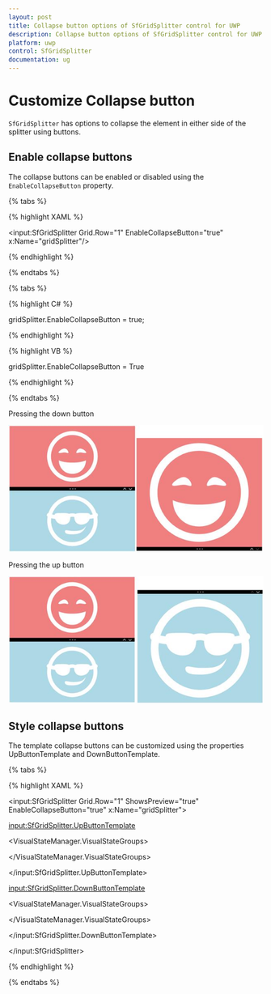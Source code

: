 ```yaml
---
layout: post
title: Collapse button options of SfGridSplitter control for UWP
description: Collapse button options of SfGridSplitter control for UWP
platform: uwp
control: SfGridSplitter
documentation: ug
---
```


# Customize Collapse button

`SfGridSplitter` has options to collapse the element in either side of the splitter using buttons.

## Enable collapse buttons

The collapse buttons can be enabled or disabled using the `EnableCollapseButton` property.

{% tabs %}

{% highlight XAML %}

<input:SfGridSplitter Grid.Row="1" EnableCollapseButton="true" x:Name="gridSplitter"/>

{% endhighlight %}

{% endtabs %}

{% tabs %}

{% highlight C# %}

gridSplitter.EnableCollapseButton = true;            

{% endhighlight %}

{% highlight VB %}

gridSplitter.EnableCollapseButton = True        

{% endhighlight %}

{% endtabs %}

Pressing the down button

![](Collapse-button-options-images/Collapse-button-options-img1.jpeg)

Pressing the up button

![](Collapse-button-options-images/Collapse-button-options-img2.jpeg)

## Style collapse buttons

The template collapse buttons can be customized using the properties UpButtonTemplate and DownButtonTemplate.

{% tabs %}

{% highlight XAML %}

<input:SfGridSplitter Grid.Row="1" ShowsPreview="true"
                      EnableCollapseButton="true" x:Name="gridSplitter">

<input:SfGridSplitter.UpButtonTemplate>

<ControlTemplate TargetType="Button">

<Grid>

<VisualStateManager.VisualStateGroups>

<VisualStateGroup x:Name="CommonStates">

<VisualState x:Name="Normal"/>

<VisualState x:Name="Disabled">

<Storyboard>

<DoubleAnimation Duration="0" To="0.4" Storyboard.TargetProperty="Opacity"
                                       Storyboard.TargetName="Border"/>

<DoubleAnimation Duration="0" To="0" Storyboard.TargetProperty="Opacity"
                                     Storyboard.TargetName="FocusVisualWhite"/>

<DoubleAnimation Duration="0" To="0" Storyboard.TargetProperty="Opacity"
                                     Storyboard.TargetName="FocusVisualBlack"/>

</Storyboard>

</VisualState>

<VisualState x:Name="PointerOver">

<Storyboard>

<ObjectAnimationUsingKeyFrames Storyboard.TargetProperty="Fill"
                               Storyboard.TargetName="Rectangle">

<DiscreteObjectKeyFrame KeyTime="0" Value="#414242"/>

</ObjectAnimationUsingKeyFrames>

</Storyboard>

</VisualState>

<VisualState x:Name="Pressed"></VisualState>

</VisualStateGroup>

<VisualStateGroup x:Name="FocusStates">

<VisualState x:Name="Focused">

<Storyboard>

<DoubleAnimation Duration="0" To="1" Storyboard.TargetProperty="Opacity"
                                     Storyboard.TargetName="FocusVisualWhite"/>

<DoubleAnimation Duration="0" To="1" Storyboard.TargetProperty="Opacity"
                                     Storyboard.TargetName="FocusVisualBlack"/>

</Storyboard>

</VisualState>

<VisualState x:Name="Unfocused"/>

<VisualState x:Name="PointerFocused"/>

</VisualStateGroup>

</VisualStateManager.VisualStateGroups>

<Border x:Name="Border">

<Grid Width="22" Height="22">

<Rectangle x:Name="Rectangle" Fill="Transparent" Width="22" Height="22"/>

<Path x:Name="up" Width="13" Height="11" Stretch="Fill" Fill="White" Data="F1 M 143.011,160.869L 143.021,160.879L 143.001,160.898L 140.771,163.129L 140.771,165.325L 143.303,162.794L 144.1,161.995L 144.118,161.979L 144.906,162.764L 147.438,165.296L 147.438,163.101L 145.207,160.869L 144.108,159.773L 143.011,160.869 Z" HorizontalAlignment="Center" UseLayoutRounding="false" VerticalAlignment="Center"/>

</Grid>

</Border>

<Rectangle x:Name="FocusVisualWhite" IsHitTestVisible="false"
           Opacity="0" StrokeDashOffset="1.5" StrokeEndLineCap="Square"
		   Stroke="{StaticResource FocusVisualWhiteStrokeThemeBrush}"
		   StrokeDashArray="1,1"/>

<Rectangle x:Name="FocusVisualBlack" IsHitTestVisible="false"
           Opacity="0" StrokeDashOffset="0.5" StrokeEndLineCap="Square"
		   Stroke="{StaticResource FocusVisualBlackStrokeThemeBrush}"
		   StrokeDashArray="1,1"/>

</Grid>

</ControlTemplate>

</input:SfGridSplitter.UpButtonTemplate>

<input:SfGridSplitter.DownButtonTemplate>

<ControlTemplate TargetType="Button">

<Grid>

<VisualStateManager.VisualStateGroups>

<VisualStateGroup x:Name="CommonStates">

<VisualState x:Name="Normal"/>

<VisualState x:Name="PointerOver">

<Storyboard>

<ObjectAnimationUsingKeyFrames Storyboard.TargetProperty="Fill"
                               Storyboard.TargetName="Rectangle">

<DiscreteObjectKeyFrame KeyTime="0" Value="#414242"/>

</ObjectAnimationUsingKeyFrames>

</Storyboard>

</VisualState>

<VisualState x:Name="Disabled">

<Storyboard>

<DoubleAnimation Duration="0" To="0.4" Storyboard.TargetProperty="Opacity"
                                       Storyboard.TargetName="Border"/>

<DoubleAnimation Duration="0" To="0" Storyboard.TargetProperty="Opacity"
                                     Storyboard.TargetName="FocusVisualWhite"/>

<DoubleAnimation Duration="0" To="0" Storyboard.TargetProperty="Opacity"
                                     Storyboard.TargetName="FocusVisualBlack"/>

</Storyboard>

</VisualState>

<VisualState x:Name="Pressed">

</VisualState>

</VisualStateGroup>

<VisualStateGroup x:Name="FocusStates">

<VisualState x:Name="Focused">

<Storyboard>

<DoubleAnimation Duration="0" To="1" Storyboard.TargetProperty="Opacity"
                                     Storyboard.TargetName="FocusVisualWhite"/>

<DoubleAnimation Duration="0" To="1" Storyboard.TargetProperty="Opacity"
                                     Storyboard.TargetName="FocusVisualBlack"/>

</Storyboard>

</VisualState>

<VisualState x:Name="Unfocused"/>

<VisualState x:Name="PointerFocused"/>

</VisualStateGroup>

</VisualStateManager.VisualStateGroups>

<Border x:Name="Border">

<Grid Width="22" Height="22">

<Rectangle x:Name="Rectangle" Fill="Transparent" Width="22" Height="22"/>

<Path x:Name="down_enabled" Width="13" Height="11" Stretch="Fill"
      Fill="White" Data="F1 M 132.911,164.227L 132.921,164.217L 132.902,164.197L 130.671,161.967L 130.671,159.773L 133.203,162.304L 134,163.101L 134.019,163.119L 134.807,162.333L 137.338,159.8L 137.338,161.995L 135.107,164.227L 134.009,165.325L 132.911,164.227 Z"
	  HorizontalAlignment="Center" VerticalAlignment="Center" />

</Grid>

</Border>

<Rectangle x:Name="FocusVisualWhite" IsHitTestVisible="false" Opacity="0"
           StrokeDashOffset="1.5" StrokeEndLineCap="Square"
		   Stroke="{StaticResource FocusVisualWhiteStrokeThemeBrush}"
		   StrokeDashArray="1,1"/>

<Rectangle x:Name="FocusVisualBlack" IsHitTestVisible="false" Opacity="0"
           StrokeDashOffset="0.5" StrokeEndLineCap="Square"
		   Stroke="{StaticResource FocusVisualBlackStrokeThemeBrush}"
		   StrokeDashArray="1,1"/>

</Grid>

</ControlTemplate>

</input:SfGridSplitter.DownButtonTemplate>

</input:SfGridSplitter>

{% endhighlight %}

{% endtabs %}

